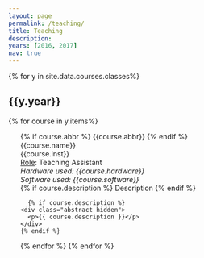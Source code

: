 ```yaml
---
layout: page
permalink: /teaching/
title: Teaching
description: 
years: [2016, 2017]
nav: true
---
```


<div class="publications">
{% for y in site.data.courses.classes%}
  <h2 class="year">{{y.year}}</h2>
  {% for course in y.items%}
  <ol class="bibliography"><div class="row">
  <div class="col-sm-2 abbr">
  {% if course.abbr %}
    <abbr class="badge">{{course.abbr}}</abbr>
  {% endif %}
    </div>  
  <div id="ee3712016" class="col-sm-8">
  <div class="title">{{course.name}}</div>
  <div class="author">{{course.inst}}</div>  
  <div class="periodical">
    <u>Role</u>: Teaching Assistant<br>      
    <em>Hardware used: {{course.hardware}}</em><br>
    <em>Software used: {{course.software}}</em><br>
  </div>
    
   <div class="links">  
  {% if course.description %}
      <a class="abstract btn btn-sm z-depth-0" role="button">Description</a>
    {% endif %}  
    </div>
    
      {% if course.description %}
    <div class="abstract hidden">
      <p>{{ course.description }}</p>
    </div>
    {% endif %}  
  </div>
  {% endfor %}
{% endfor %}

</div>

